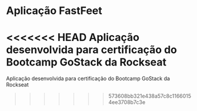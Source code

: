 # Aplicação FastFeet
<<<<<<< HEAD
Aplicação desenvolvida para certificação do Bootcamp GoStack da Rockseat
=======
Aplicação desenvolvida para certificação do Bootcamp GoStack da Rockseat
>>>>>>> 573608bb321e438a57c8c11660154ee3708b7c3e

